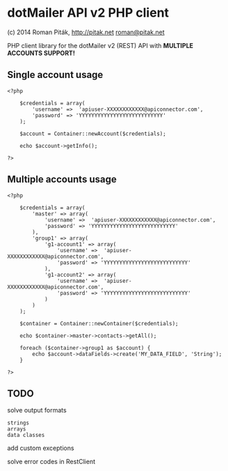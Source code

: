dotMailer API v2 PHP client
===============
(c) 2014 Roman Piták, http://pitak.net <roman@pitak.net>

PHP client library for the dotMailer v2 (REST) API with **MULTIPLE ACCOUNTS SUPPORT!**

Single account usage
--------------------

	<?php

		$credentials = array(
			'username' =>  'apiuser-XXXXXXXXXXXX@apiconnector.com',
			'password' => 'YYYYYYYYYYYYYYYYYYYYYYYYYYY'
		);

		$account = Container::newAccount($credentials);

		echo $account->getInfo();

	?>

Multiple accounts usage
-----------------------

	<?php

		$credentials = array(
			'master' => array(
				'username' =>  'apiuser-XXXXXXXXXXXX@apiconnector.com',
				'password' => 'YYYYYYYYYYYYYYYYYYYYYYYYYYY'
			),
			'group1' => array(
				'g1-account1' => array(
					'username' =>  'apiuser-XXXXXXXXXXXX@apiconnector.com',
					'password' => 'YYYYYYYYYYYYYYYYYYYYYYYYYYY'
				),
				'g1-account2' => array(
					'username' =>  'apiuser-XXXXXXXXXXXX@apiconnector.com',
					'password' => 'YYYYYYYYYYYYYYYYYYYYYYYYYYY'
				)
			)
		);

		$container = Container::newContainer($credentials);

		echo $container->master->contacts->getAll();

		foreach ($container->group1 as $account) {
			echo $account->dataFields->create('MY_DATA_FIELD', 'String');
		}

	?>

TODO
----
solve output formats

	strings
	arrays
	data classes

add custom exceptions

solve error codes in RestClient




